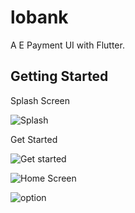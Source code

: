 # lobank

A E Payment UI with Flutter.

## Getting Started

Splash Screen

![Splash ](https://user-images.githubusercontent.com/33503826/157373806-b1f72db5-701a-4ad9-ad45-1a48001ee65d.png)

Get Started

![Get started](https://user-images.githubusercontent.com/33503826/157373814-d923f5ec-9fb8-4041-a95e-480b678927cb.png)

![Home Screen](https://user-images.githubusercontent.com/33503826/157373829-e9f3a771-00c1-4bb4-b492-e122c1b8b593.png)

![option](https://user-images.githubusercontent.com/33503826/157373839-a469010e-485e-44f7-9e1f-32d6fd2b4dec.png)
